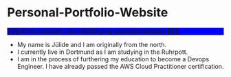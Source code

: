 # Personal-Portfolio-Website 

<p style="background-color: blue;">👷🏼‍♀️<b>At the moment, I am building my personal website.</b>👩🏼‍🏭</p>

 - My name is Jülide and I am originally from the north. 
 - I currently live in Dortmund as I am studying in the Ruhrpott. 
 - I am in the process of furthering my education to become a Devops Engineer. I have already passed the AWS Cloud Practitioner certification.

